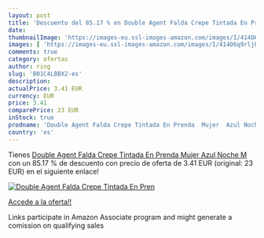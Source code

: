 ```yaml
---
layout: post
title: 'Descuento del 85.17 % en Double Agent Falda Crepe Tintada En Pren'
date: 
thumbnailImage: 'https://images-eu.ssl-images-amazon.com/images/I/414O6q9rljL._SL200_.jpg'
images: [ 'https://images-eu.ssl-images-amazon.com/images/I/414O6q9rljL._SL200_.jpg' ]
comments: true
category: ofertas
author: ring
slug: 'B01C4LBBX2-es'
description:
actualPrice: 3.41 EUR
currency: EUR
price: 3.41
comparePrice: 23 EUR
inStock: true
prodname: 'Double Agent Falda Crepe Tintada En Prenda  Mujer  Azul Noche M'
country: 'es'
---
```


Tienes [Double Agent Falda Crepe Tintada En Prenda  Mujer  Azul Noche M](https://www.amazon.es/dp/B01C4LBBX2/?tag=tolees-21) con un 85.17 % de descuento con precio de oferta de 3.41 EUR (original: 23 EUR) en el siguiente enlace!

[![Double Agent Falda Crepe Tintada En Pren](https://images-eu.ssl-images-amazon.com/images/I/414O6q9rljL._SL200_.jpg)](https://www.amazon.es/dp/B01C4LBBX2/?tag=tolees-21)

[Accede a la oferta!!](https://www.amazon.es/dp/B01C4LBBX2/?tag=tolees-21)

Links participate in Amazon Associate program and might generate a comission on qualifying sales


